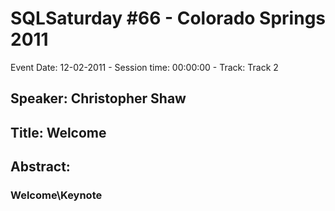 # SQLSaturday #66 - Colorado Springs 2011
Event Date: 12-02-2011 - Session time: 00:00:00 - Track: Track 2
## Speaker: Christopher Shaw
## Title: Welcome
## Abstract:
### Welcome\Keynote

